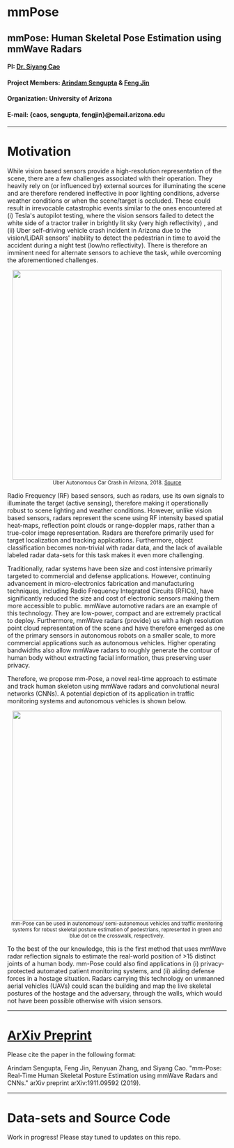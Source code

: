 # mmPose
mmPose: Human Skeletal Pose Estimation using mmWave Radars
---
#### PI: [Dr. Siyang Cao](https://uweb.engr.arizona.edu/~caos/)
#### Project Members: [Arindam Sengupta](https://github.com/senguptaa) & [Feng Jin](https://github.com/fengjin-uofarizona)
#### Organization: University of Arizona
#### E-mail: {caos, sengupta, fengjin}@email.arizona.edu
---
# Motivation
While vision based sensors provide a high-resolution representation of the scene, there are a few challenges associated with their operation. They heavily rely on (or influenced by) external sources for illuminating the scene and are therefore rendered ineffective in poor lighting conditions, adverse weather conditions or when the scene/target is occluded. These could result in irrevocable catastrophic events similar to the ones encountered at (i) Tesla's autopilot testing, where the vision sensors failed to detect the white side of a tractor trailer in brightly lit sky (very high reflectivity) , and (ii) Uber self-driving vehicle crash incident in Arizona due to the vision/LiDAR sensors' inability to detect the pedestrian in time to avoid the accident during a night test (low/no reflectivity). There is therefore an imminent need for alternate sensors to achieve the task, while overcoming the aforementioned challenges.

<p align="center">
    <img src="https://media.giphy.com/media/emLsQYHXbStkvKSHty/giphy.gif", width="480">
    <br>
    <sup>Uber Autonomous Car Crash in Arizona, 2018. <a href="https://www.youtube.com/watch?v=RASBcc4yOOo" target="_blank">Source</a></sup>
</p>

Radio Frequency (RF) based sensors, such as radars, use its own signals to illuminate the target (active sensing), therefore making it operationally robust to scene lighting and weather conditions. However, unlike vision based sensors, radars represent the scene using RF intensity based spatial heat-maps, reflection point clouds or range-doppler maps, rather than a true-color image representation. Radars are therefore primarily used for target localization and tracking applications. Furthermore, object classification becomes non-trivial with radar data, and the lack of available labeled radar data-sets for this task makes it even more challenging. 

Traditionally, radar systems have been size and cost intensive primarily targeted to commercial and defense applications. However, continuing advancement in micro-electronics fabrication and manufacturing techniques, including Radio Frequency Integrated Circuits (RFICs), have significantly reduced the size and cost of electronic sensors making them more accessible to public. mmWave automotive radars are an example of this technology. They are low-power, compact and are extremely practical to deploy. Furthermore, mmWave radars {provide} us with a high resolution point cloud representation of the scene and have therefore emerged as one of the primary sensors in autonomous robots on a smaller scale, to more commercial applications such as autonomous vehicles. Higher operating bandwidths also allow mmWave radars to roughly generate the contour of human body without extracting facial information, thus preserving user privacy.

Therefore, we propose mm-Pose, a novel real-time approach to estimate and track human skeleton using mmWave radars and convolutional neural networks (CNNs). A potential depiction of its application in traffic monitoring systems and autonomous vehicles is shown below.

<p align="center">
    <img src="https://github.com/radar-lab/mmpose/blob/master/Misc/1.PNG", width="480">
    <br>
    <sup>mm-Pose can be used in autonomous/ semi-autonomous vehicles and traffic monitoring systems for robust skeletal posture estimation of pedestrians, represented in green and blue dot on the crosswalk, respectively.</sup>
</p>

To the best of the our knowledge, this is the first method that uses mmWave radar reflection signals to estimate the real-world position of >15 distinct joints of a human body. mm-Pose could also find applications in (i) privacy-protected automated patient monitoring systems, and (ii) aiding defense forces in a hostage situation. Radars carrying this technology on unmanned aerial vehicles (UAVs) could scan the building and map the live skeletal postures of the hostage and the adversary, through the walls, which would not have been possible otherwise with vision sensors.

---
# [ArXiv Preprint](https://arxiv.org/abs/1911.09592)
Please cite the paper in the following format:

Arindam Sengupta, Feng Jin, Renyuan Zhang, and Siyang Cao. "mm-Pose: Real-Time Human Skeletal Posture Estimation using mmWave Radars and CNNs." arXiv preprint arXiv:1911.09592 (2019).

---
# Data-sets and Source Code
Work in progress! Please stay tuned to updates on this repo.



